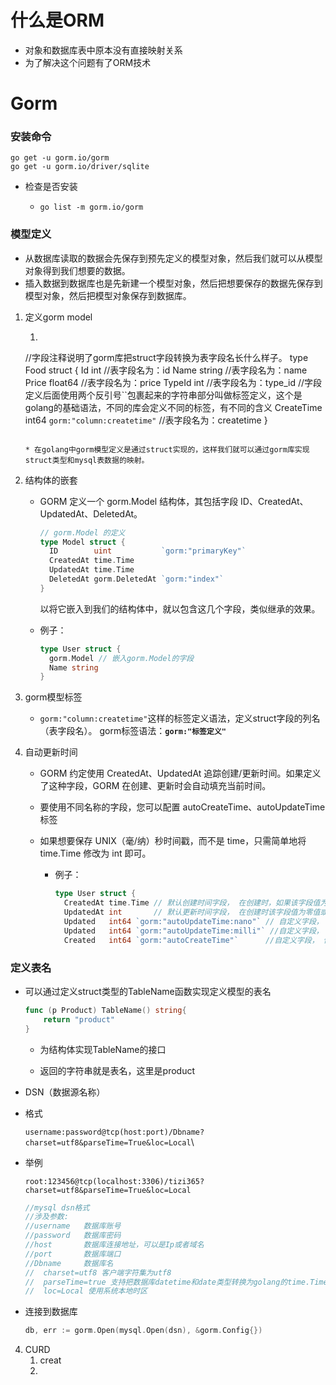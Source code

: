# 什么是ORM

* 对象和数据库表中原本没有直接映射关系
* 为了解决这个问题有了ORM技术

# Gorm

### 安装命令

```wsl
go get -u gorm.io/gorm
go get -u gorm.io/driver/sqlite
```

- 检查是否安装

  - ```wsl
    go list -m gorm.io/gorm
    ```

### 模型定义

- 从数据库读取的数据会先保存到预先定义的模型对象，然后我们就可以从模型对象得到我们想要的数据。
- 插入数据到数据库也是先新建一个模型对象，然后把想要保存的数据先保存到模型对象，然后把模型对象保存到数据库。

1. 定义gorm model

   1. ```go
     //字段注释说明了gorm库把struct字段转换为表字段名长什么样子。
     type Food struct {
     	Id         int  //表字段名为：id
     	Name       string //表字段名为：name
     	Price      float64 //表字段名为：price
     	TypeId     int  //表字段名为：type_id
     	//字段定义后面使用两个反引号``包裹起来的字符串部分叫做标签定义，这个是golang的基础语法，不同的库会定义不同的标签，有不同的含义
     	CreateTime int64 `gorm:"column:createtime"`  //表字段名为：createtime
     }
     ```

     * 在golang中gorm模型定义是通过struct实现的，这样我们就可以通过gorm库实现struct类型和mysql表数据的映射。

2. 结构体的嵌套

   * GORM 定义一个 gorm.Model 结构体，其包括字段 ID、CreatedAt、UpdatedAt、DeletedAt。

     ```go
     // gorm.Model 的定义
     type Model struct {
       ID        uint           `gorm:"primaryKey"`
       CreatedAt time.Time
       UpdatedAt time.Time
       DeletedAt gorm.DeletedAt `gorm:"index"`
     }
     ```

     以将它嵌入到我们的结构体中，就以包含这几个字段，类似继承的效果。

   * 例子：

     ```go
     type User struct {
       gorm.Model // 嵌入gorm.Model的字段
       Name string
     }
     ```

3. gorm模型标签

   * `gorm:"column:createtime"`这样的标签定义语法，定义struct字段的列名（表字段名）。
     gorm标签语法：**`gorm:"标签定义"`**

4. 自动更新时间

   * GORM 约定使用 CreatedAt、UpdatedAt 追踪创建/更新时间。如果定义了这种字段，GORM 在创建、更新时会自动填充当前时间。

   * 要使用不同名称的字段，您可以配置 autoCreateTime、autoUpdateTime 标签

   * 如果想要保存 UNIX（毫/纳）秒时间戳，而不是 time，只需简单地将 time.Time 修改为 int 即可。

     * 例子：

       ```go
       type User struct {
         CreatedAt time.Time // 默认创建时间字段， 在创建时，如果该字段值为零值，则使用当前时间填充
         UpdatedAt int       // 默认更新时间字段， 在创建时该字段值为零值或者在更新时，使用当前时间戳秒数填充
         Updated   int64 `gorm:"autoUpdateTime:nano"` // 自定义字段， 使用时间戳填纳秒数充更新时间
         Updated   int64 `gorm:"autoUpdateTime:milli"` //自定义字段， 使用时间戳毫秒数填充更新时间
         Created   int64 `gorm:"autoCreateTime"`      //自定义字段， 使用时间戳秒数填充创建时间
       ```

### 定义表名

* 可以通过定义struct类型的TableName函数实现定义模型的表名	

  ```GO
  func (p Product) TableName() string{
      return "product"
  }
  ```

  - 为结构体实现TableName的接口

  - 返回的字符串就是表名，这里是product







* DSN（数据源名称）



- 格式

  `username:password@tcp(host:port)/Dbname?charset=utf8&parseTime=True&loc=Local`\

- 举例

  `root:123456@tcp(localhost:3306)/tizi365?charset=utf8&parseTime=True&loc=Local`

  ```go
  //mysql dsn格式
  //涉及参数:
  //username   数据库账号
  //password   数据库密码
  //host       数据库连接地址，可以是Ip或者域名
  //port       数据库端口
  //Dbname     数据库名
  //  charset=utf8 客户端字符集为utf8
  //  parseTime=true 支持把数据库datetime和date类型转换为golang的time.Time类型
  //  loc=Local 使用系统本地时区
  ```

- 连接到数据库

  ```go
  db, err := gorm.Open(mysql.Open(dsn), &gorm.Config{})
  ```

4. CURD
   1. creat
   2. 
